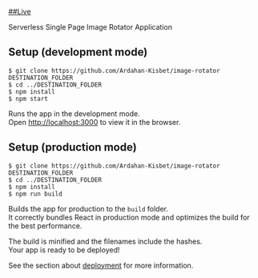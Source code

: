 [##Live](https://ardahan-kisbet.github.io/image-rotator/)

Serverless Single Page Image Rotator Application

## Setup (development mode)

```
$ git clone https://github.com/Ardahan-Kisbet/image-rotator DESTINATION_FOLDER
$ cd ../DESTINATION_FOLDER
$ npm install
$ npm start
```

Runs the app in the development mode.\
Open [http://localhost:3000](http://localhost:3000) to view it in the browser.

## Setup (production mode)

```
$ git clone https://github.com/Ardahan-Kisbet/image-rotator DESTINATION_FOLDER
$ cd ../DESTINATION_FOLDER
$ npm install
$ npm run build
```

Builds the app for production to the `build` folder.\
It correctly bundles React in production mode and optimizes the build for the best performance.

The build is minified and the filenames include the hashes.\
Your app is ready to be deployed!

See the section about [deployment](https://facebook.github.io/create-react-app/docs/deployment) for more information.
